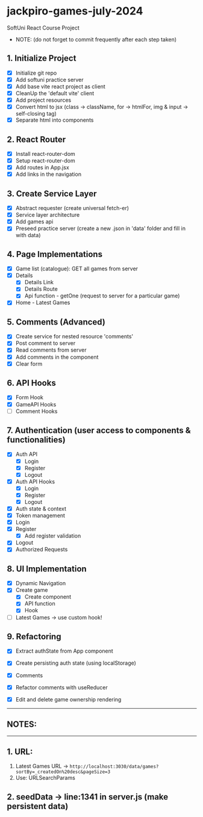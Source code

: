 # jackpiro-games-july-2024
SoftUni React Course Project
+ NOTE: (do not forget to commit frequently after each step taken)

## 1. Initialize Project
- [x] Initialize git repo
- [x] Add softuni practice server
- [x] Add base vite react project as client
- [x] CleanUp the 'default vite' client
- [x] Add project resources
- [x] Convert html to jsx (class -> className, for -> htmlFor, img & input -> self-closing tag)
- [x] Separate html into components

## 2. React Router
- [x] Install react-router-dom
- [x] Setup react-router-dom
- [x] Add routes in App.jsx
- [x] Add links in the navigation

## 3. Create Service Layer
- [x] Abstract requester (create universal fetch-er)
- [x] Service layer architecture
- [x] Add games api
- [x] Preseed practice server (create a new .json in 'data' folder and fill in with data)

## 4. Page Implementations
- [x] Game list (catalogue): GET all games from server
- [x] Details
  - [x] Details Link
  - [x] Details Route
  - [x] Api function - getOne (request to server for a particular game)
- [x] Home - Latest Games

## 5. Comments (Advanced)
- [x] Create service for nested resource 'comments'
- [x] Post comment to server
- [x] Read comments from server
- [x] Add comments in the component
- [x] Clear form
  
## 6. API Hooks
- [x] Form Hook
- [x] GameAPI Hooks
- [ ] Comment Hooks

## 7. Authentication (user access to components & functionalities)
- [x] Auth API
  - [x] Login
  - [x] Register
  - [x] Logout
- [x] Auth API Hooks
  - [x] Login
  - [x] Register
  - [x] Logout
- [x] Auth state & context
- [x] Token management
- [x] Login
- [x] Register
  - [x] Add register validation
- [x] Logout
- [x] Authorized Requests

## 8. UI Implementation
- [x] Dynamic Navigation
- [x] Create game
  - [x] Create component
  - [x] API function
  - [x] Hook
- [ ] Latest Games -> use custom hook!

## 9. Refactoring
- [x] Extract authState from App component
- [x] Create persisting auth state (using localStorage)
- [x] Comments
- [x] Refactor comments with useReducer
- [x] Edit and delete game ownership rendering


--------------------------------------
## NOTES: 
--------------------------------------
## 1. URL:
 1. Latest Games URL -> `http://localhost:3030/data/games?sortBy=_createdOn%20desc&pageSize=3`
 2. Use: URLSearchParams

## 2. seedData -> line:1341 in server.js (make persistent data)
